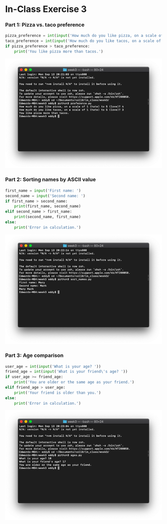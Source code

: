 # In-Class Exercise 3

### Part 1: Pizza vs. taco preference

```python
pizza_preference = int(input('How much do you like pizza, on a scale of 1 (hate) to 5 (love)? '))
taco_preference = int(input('How much do you like tacos, on a scale of 1 (hate) to 5 (love)? '))
if pizza_preference > taco_preference:
    print('You like pizza more than tacos.')
```

![part1.png](in-class_exercise_3_assets/part1.png)

### Part 2: Sorting names by ASCII value

```python
first_name = input('First name: ')
second_name = input('Second name: ')
if first_name > second_name:
    print(first_name, second_name)
elif second_name > first_name:
    print(second_name, first_name)
else:
    print('Error in calculation.')
```

![part2.png](in-class_exercise_3_assets/part2.png)

### Part 3: Age comparison

```python
user_age = int(input('What is your age? '))
friend_age = int(input('What is your friend\'s age? '))
if user_age >= friend_age:
    print('You are older or the same age as your friend.')
elif friend_age > user_age:
    print('Your friend is older than you.')
else:
    print('Error in calculation.')
```

![part3.png](in-class_exercise_3_assets/part3.png)